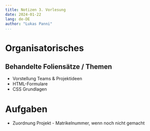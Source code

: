 ```yaml
---
title: Notizen 3. Vorlesung
date: 2024-01-22
lang: de-DE
author: "Lukas Panni"
...
```


# Organisatorisches

## Behandelte Foliensätze / Themen

- Vorstellung Teams & Projektideen 
- HTML-Formulare
- CSS Grundlagen

# Aufgaben

- Zuordnung Projekt - Matrikelnummer, wenn noch nicht gemacht


